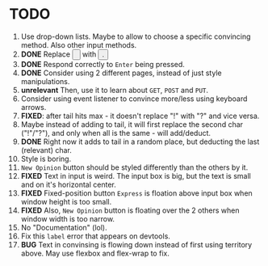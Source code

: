 # TODO

1. Use drop-down lists. Maybe to allow to choose a specific convincing method. Also other input methods.
2. **DONE** Replace <input type="button"> with <button>.
3. **DONE** Respond correctly to `Enter` being pressed.
4. **DONE** Consider using 2 different pages, instead of just style manipulations.
5. **unrelevant** Then, use it to learn about `GET`, `POST` and `PUT`.
6. Consider using event listener to convince more/less using keyboard arrows.
7. **FIXED**: after tail hits max - it doesn't replace "!" with "?" and vice versa.
8. Maybe instead of adding to tail, it will first replace the second char ("!"/"?"), and only when all is the same - will add/deduct.
9. **DONE** Right now it adds to tail in a random place, but deducting the last (relevant) char.
10. Style is boring. 
11. `New Opinion` button should be styled differently than the others by it.
12. **FIXED** Text in input is weird. The input box is big, but the text is small and on it's horizontal center.
13. **FIXED** Fixed-position button `Express` is floation above input box when window height is too small.
14. **FIXED** Also, `New Opinion` button is floating over the 2 others when window width is too narrow.
15. No "Documentation" (lol).
16. Fix this `label` error that appears on devtools.
17. **BUG** Text in convinsing is flowing down instead of first using territory above. May use flexbox and flex-wrap to fix.

